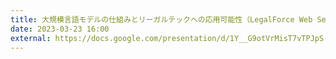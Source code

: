 ```yaml
---
title: 大規模言語モデルの仕組みとリーガルテックへの応用可能性（LegalForce Web Seminar 最新AI技術と法務実務への影響 ～弁護士と企業法務がChatGPTを考える～）
date: 2023-03-23 16:00
external: https://docs.google.com/presentation/d/1Y__G9otVrMisT7vTPJpS-wowVyEsjsLQz5chUK23k5c/edit?usp=sharing
---
```

